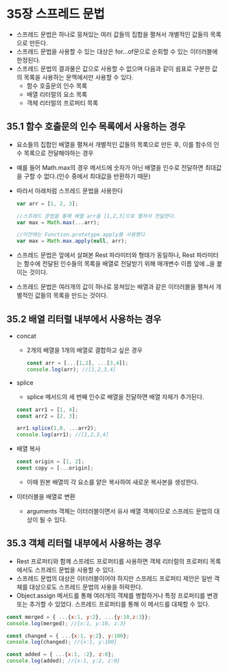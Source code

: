 # 35장 스프레드 문법

- 스프레드 문법은 하나로 뭉쳐있는 여러 값들의 집합을 펼쳐서 개별적인 값들의 목록으로 만든다.
- 스프레드 문법을 사용할 수 있는 대상은 for…of문으로 순회할 수 있는 이터러블에 한정된다.
- 스프레드 문법의 결과물은 값으로 사용할 수 없으며 다음과 같이 쉼표로 구분한 값의 목록을 사용하는 문맥에서만 사용할 수 있다.
    - 함수 호출문의 인수 목록
    - 배열 리터럴의 요소 목록
    - 객체 리터럴의 프로퍼티 목록

## 35.1 함수 호출문의 인수 목록에서 사용하는 경우

- 요소들의 집합인 배열을 펼쳐서 개별적인 값들의 목록으로 만든 후, 이를 함수의 인수 목록으로 전달해야하는 경우
- 예를 들어 Math.max의 경우 메서드에 숫자가 아닌 배열을 인수로 전달하면 최대값을 구할 수 없다.(인수 중에서 최대값을 반환하기 때문)
- 따라서 아래처럼 스프레드 문법을 사용한다
    
    ```jsx
    var arr = [1, 2, 3];
    
    //스프레드 문법을 통해 배열 arr을 [1,2,3]으로 펼처서 전달한다.
    var max = Math.max(...arr);
    
    //이전에는 Function.prototype.apply를 사용했다
    var max = Math.max.apply(null, arr);
    ```
    
- 스프레드 문법은 앞에서 살펴본 Rest 파라미터와 형태가 동일하나, Rest 파라미터는 함수에 전달된 인수들의 목록을 배열로 전달받기 위해 매개변수 이름 앞에 `…`을 붙이는 것이다.
- 스프레드 문법은 여러개의 값이 하나로 뭉쳐있는 배열과 같은 이터러블을 펼쳐서 개별적인 값들의 목록을 만드는 것이다.

## 35.2 배열 리터럴 내부에서 사용하는 경우

- concat
    - 2개의 배열을 1개의 배열로 결합하고 싶은 경우
        
        ```jsx
        const arr = [...[1,2], ...[3,4]];
        console.log(arr); //[1,2,3,4]
        ```
        
- splice
    - splice 메서드의 세 번째 인수로 배열을 전달하면 배열 자체가 추가된다.
    
    ```jsx
    const arr1 = [1, 4];
    const arr2 = [2, 3];
    
    arr1.splice(1,0, ...arr2);
    console.log(arr1); //[1,2,3,4]
    ```
    
- 배열 복사
    
    ```jsx
    const origin = [1, 2];
    const copy = [...origin];
    ```
    
    - 이때 원본 배열의 각 요소를 얕은 복사하여 새로운 복사본을 생성한다.
- 이터러블을 배열로 변환
    - arguments 객체는 이터러블이면서 유사 배열 객체이므로 스프레드 문법의 대상이 될 수 있다.

## 35.3 객체 리터럴 내부에서 사용하는 경우

- Rest 프로퍼티와 함께 스프레드 프로퍼티를 사용하면 객체 리터럴의 프로퍼티 목록에서도 스프레드 문법을 사용할 수 있다.
- 스프레드 문법의 대상은 이터러블이어야 하지만 스프레드 프로퍼티 제안은 일반 객체를 대상으로도 스프레드 문법의 사용을 허락한다.
- Object.assign 메서드를 통해 여러개의 객체를 병합하거나 특정 프로퍼티를 변경 또는 추가할 수 있었다. 스프레드 프로퍼티를 통해 이 메서드를 대체할 수 있다.

```jsx
const merged = { ...{x:1, y:2}, ...{y:10,z:3}};
console.log(merged); //{x:1, y:10, z:3}

const changed = { ...{x:1, y:2}, y:100};
console.log(changed); //{x:1, y:100}

const added = { ...{x:1, :2}, z:0};
console.log(added); //{x:1, y:2, z:0}
```